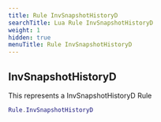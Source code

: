 ```yaml
---
title: Rule InvSnapshotHistoryD
searchTitle: Lua Rule InvSnapshotHistoryD
weight: 1
hidden: true
menuTitle: Rule InvSnapshotHistoryD
---
```

## InvSnapshotHistoryD

This represents a InvSnapshotHistoryD Rule
```lua
Rule.InvSnapshotHistoryD
```